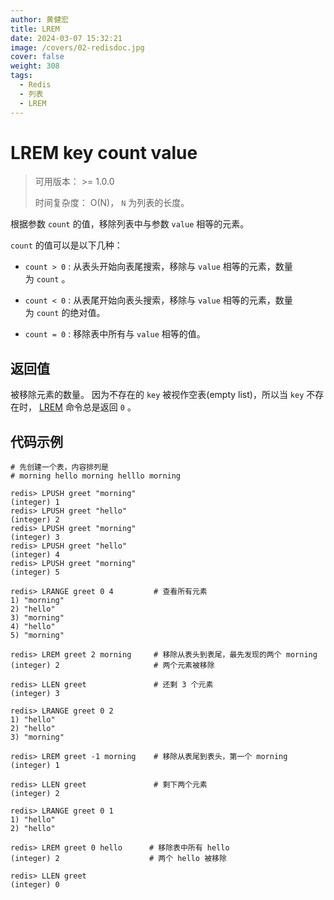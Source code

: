 ```yaml
---
author: 黄健宏
title: LREM
date: 2024-03-07 15:32:21
image: /covers/02-redisdoc.jpg
cover: false
weight: 308
tags:
  - Redis
  - 列表
  - LREM
---
```


# LREM key count value

> 可用版本： >= 1.0.0
> 
> 时间复杂度： O(N)， `N` 为列表的长度。

根据参数 `count` 的值，移除列表中与参数 `value` 相等的元素。

`count` 的值可以是以下几种：

- `count > 0` : 从表头开始向表尾搜索，移除与 `value` 相等的元素，数量为 `count` 。
    
- `count < 0` : 从表尾开始向表头搜索，移除与 `value` 相等的元素，数量为 `count` 的绝对值。
    
- `count = 0` : 移除表中所有与 `value` 相等的值。
    

## 返回值
被移除元素的数量。 因为不存在的 `key` 被视作空表(empty list)，所以当 `key` 不存在时， [LREM](https://bookstack.xnzone.eu.org/02-redisdoc/03-list/08-lrem/) 命令总是返回 `0` 。

## 代码示例

```shell
# 先创建一个表，内容排列是
# morning hello morning helllo morning

redis> LPUSH greet "morning"
(integer) 1
redis> LPUSH greet "hello"
(integer) 2
redis> LPUSH greet "morning"
(integer) 3
redis> LPUSH greet "hello"
(integer) 4
redis> LPUSH greet "morning"
(integer) 5

redis> LRANGE greet 0 4         # 查看所有元素
1) "morning"
2) "hello"
3) "morning"
4) "hello"
5) "morning"

redis> LREM greet 2 morning     # 移除从表头到表尾，最先发现的两个 morning
(integer) 2                     # 两个元素被移除

redis> LLEN greet               # 还剩 3 个元素
(integer) 3

redis> LRANGE greet 0 2
1) "hello"
2) "hello"
3) "morning"

redis> LREM greet -1 morning    # 移除从表尾到表头，第一个 morning
(integer) 1

redis> LLEN greet               # 剩下两个元素
(integer) 2

redis> LRANGE greet 0 1
1) "hello"
2) "hello"

redis> LREM greet 0 hello      # 移除表中所有 hello
(integer) 2                    # 两个 hello 被移除

redis> LLEN greet
(integer) 0
```